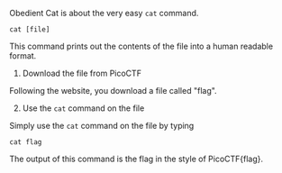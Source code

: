 Obedient Cat is about the very easy `cat` command.

```
cat [file]
```

This command prints out the contents of the file into a human readable format.

1. Download the file from PicoCTF

Following the website, you download a file called "flag".

2. Use the `cat` command on the file

Simply use the `cat` command on the file by typing 
```
cat flag
```

The output of this command is the flag in the style of PicoCTF{flag}.